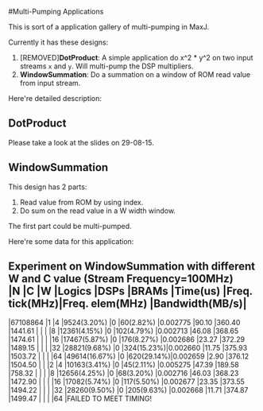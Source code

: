 
#Multi-Pumping Applications

This is sort of a application gallery of multi-pumping in MaxJ.

Currently it has these designs:

1. [REMOVED]**DotProduct**: A simple application do x^2 * y^2 on two input streams `x` and `y`. Will multi-pump the DSP multipliers.
2. **WindowSummation**: Do a summation on a window of ROM read value from input stream.

Here're detailed description:

## DotProduct

Please take a look at the slides on 29-08-15.

## WindowSummation

This design has 2 parts: 

1. Read value from ROM by using index.
2. Do sum on the read value in a W width window.

The first part could be multi-pumped.

Here're some data for this application:

Experiment on WindowSummation with different W and C value (Stream Frequency=100MHz)                                    
|N          |C  |W  |Logics         |DSPs   |BRAMs      |Time(us)   |Freq. tick(MHz)|Freq. elem(MHz)    |Bandwidth(MB/s)|
------------------------------------------------------------------------------------------------------------------------
|67108864   |1  |4  |9524(3.20%)    |0      |60(2.82%)  |0.002775   |90.10          |360.40             |1441.61        |
|           |   |8  |12361(4.15%)   |0      |102(4.79%) |0.002713   |46.08          |368.65             |1474.61        |
|           |   |16 |17467(5.87%)   |0      |176(8.27%) |0.002686   |23.27          |372.29             |1489.15        |
|           |   |32 |28821(9.68%)   |0      |324(15.23%)|0.002660   |11.75          |375.93             |1503.72        |
|           |   |64 |49614(16.67%)  |0      |620(29.14%)|0.002659   |2.90           |376.12             |1504.50        |
|           |2  |4  |10163(3.41%)   |0      |45(2.11%)  |0.005275   |47.39          |189.58             |758.32         |
|           |   |8  |12656(4.25%)   |0      |68(3.20%)  |0.002716   |46.03          |368.23             |1472.90        |
|           |   |16 |17082(5.74%)   |0      |117(5.50%) |0.002677   |23.35          |373.55             |1494.22        |
|           |   |32 |28260(9.50%)   |0      |205(9.63%) |0.002668   |11.71          |374.87             |1499.47        |
|           |   |64 |FAILED TO MEET TIMING!                      

